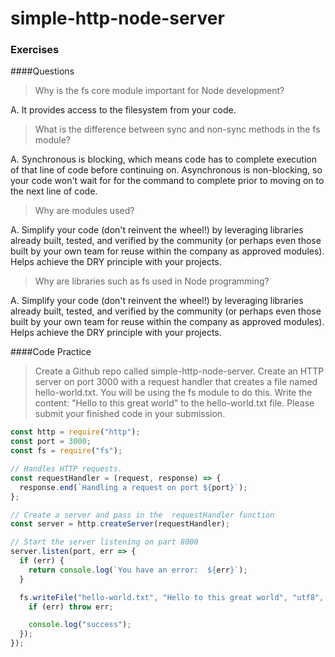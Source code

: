 # simple-http-node-server

### Exercises

####Questions

> Why is the fs core module important for Node development?

A. It provides access to the filesystem from your code.

> What is the difference between sync and non-sync methods in the fs module?

A. Synchronous is blocking, which means code has to complete execution of that line of code before continuing on. Asynchronous is non-blocking, so your code won't wait for for the command to complete prior to moving on to the next line of code.

> Why are modules used?

A. Simplify your code (don't reinvent the wheel!) by leveraging libraries already built, tested, and verified by the community (or perhaps even those built by your own team for reuse within the company as approved modules). Helps achieve the DRY principle with your projects.

> Why are libraries such as fs used in Node programming?

A. Simplify your code (don't reinvent the wheel!) by leveraging libraries already built, tested, and verified by the community (or perhaps even those built by your own team for reuse within the company as approved modules). Helps achieve the DRY principle with your projects.

####Code Practice

> Create a Github repo called simple-http-node-server. Create an HTTP server on port 3000 with a request handler that creates a file named hello-world.txt. You will be using the fs module to do this. Write the content: "Hello to this great world" to the hello-world.txt file. Please submit your finished code in your submission.

```js
const http = require("http");
const port = 3000;
const fs = require("fs");

// Handles HTTP requests.
const requestHandler = (request, response) => {
  response.end(`Handling a request on port ${port}`);
};

// Create a server and pass in the  requestHandler function
const server = http.createServer(requestHandler);

// Start the server listening on part 8000
server.listen(port, err => {
  if (err) {
    return console.log(`You have an error:  ${err}`);
  }

  fs.writeFile("hello-world.txt", "Hello to this great world", "utf8", err => {
    if (err) throw err;

    console.log("success");
  });
});
```

